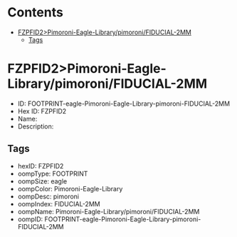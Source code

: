 



Contents
========

* [FZPFID2>Pimoroni-Eagle-Library/pimoroni/FIDUCIAL-2MM](#fzpfid2pimoroni-eagle-librarypimoronifiducial-2mm)
	* [Tags](#tags)

# FZPFID2>Pimoroni-Eagle-Library/pimoroni/FIDUCIAL-2MM

- ID: FOOTPRINT-eagle-Pimoroni-Eagle-Library-pimoroni-FIDUCIAL-2MM
- Hex ID: FZPFID2
- Name: 
- Description: 

## Tags

- hexID: FZPFID2
- oompType: FOOTPRINT
- oompSize: eagle
- oompColor: Pimoroni-Eagle-Library
- oompDesc: pimoroni
- oompIndex: FIDUCIAL-2MM
- oompName: Pimoroni-Eagle-Library/pimoroni/FIDUCIAL-2MM
- oompID: FOOTPRINT-eagle-Pimoroni-Eagle-Library-pimoroni-FIDUCIAL-2MM
